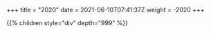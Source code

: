 +++
title = "2020"
date = 2021-06-10T07:41:37Z
weight = -2020
+++

{{% children style="div" depth="999" %}}
